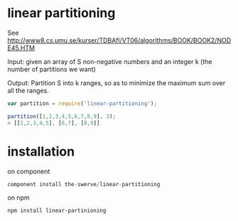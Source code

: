 # linear partitioning

See http://www8.cs.umu.se/kurser/TDBAfl/VT06/algorithms/BOOK/BOOK2/NODE45.HTM

Input: given an array of S non-negative numbers and an integer k (the number of partitions we want)

Output: Partition S into k ranges, so as to minimize the maximum sum over all the ranges. 

```js
var partition = require('linear-partitioning');

partition([1,2,3,4,5,6,7,8,9], 3);
> [[1,2,3,4,5], [6,7], [8,9]]
```

# installation

on component

```js
component install the-swerve/linear-partitioning
```

on npm

```sh
npm install linear-partinioning
```
